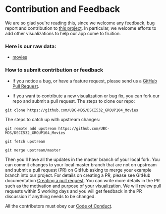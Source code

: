 # Contribution and Feedback

We are so glad you're reading this, since we welcome any feedback, bug report and contribution to [this project](https://github.com/UBC-MDS/DSCI532_GROUP104_Movies). In particular, we welcome efforts to add other visualizations to help our app come to fruition.

### Here is our raw data:

- [movies](https://raw.githubusercontent.com/vega/vega-datasets/master/data/movies.json)

### How to submit contribution or feedback

- If you notice a bug, or have a feature request, please send us a [GitHub Pull Request](https://github.com/UBC-MDS/DSCI532_GROUP104_Movies).

- If you want to contribute a new visualization or bug fix, you can fork our repo and submit a pull request. The steps to clone our repo:

```
git clone https://github.com/UBC-MDS/DSCI532_GROUP104_Movies
```

  The steps to catch up with upstream changes:
```
git remote add upstream https://github.com/UBC-MDS/DSCI532_GROUP104_Movies

git fetch upstream

git merge upstream/master
```
  Then you'll have all the updates in the master branch of your local fork. You can commit changes to your local master branch that are not on upstream and submit a pull request (PR) on GitHub asking to merge your example branch into our project. For details on creating a PR, please see GitHub documentation [Creating a pull request](https://help.github.com/en/github/collaborating-with-issues-and-pull-requests/creating-a-pull-request). You can write more details in the PR such as the motivation and purpose of your visualization. We will review pull requests within 5 working days and you will get feedback in the PR discussion if anything needs to be changed.
  
  All the contributors must obey our [Code of Conduct](https://github.com/UBC-MDS/DSCI532_GROUP104_Movies/blob/master/CODE_OF_CONDUCT.md).
  
 
 



